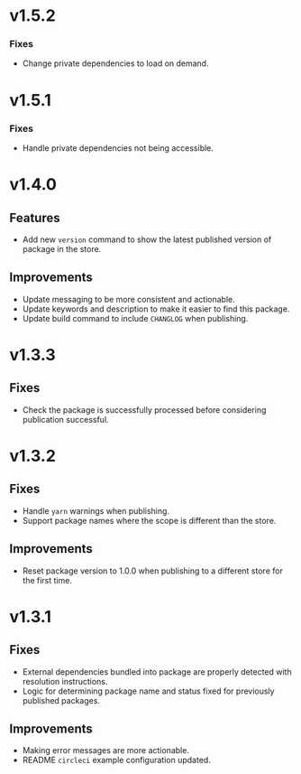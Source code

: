 # v1.5.2

### Fixes

-   Change private dependencies to load on demand.

# v1.5.1

### Fixes

-   Handle private dependencies not being accessible.

# v1.4.0

## Features

-   Add new `version` command to show the latest published version of package in the store.

## Improvements

-   Update messaging to be more consistent and actionable.
-   Update keywords and description to make it easier to find this package.
-   Update build command to include `CHANGLOG` when publishing.

# v1.3.3

## Fixes

-   Check the package is successfully processed before considering publication successful.

# v1.3.2

## Fixes

-   Handle `yarn` warnings when publishing.
-   Support package names where the scope is different than the store.

## Improvements

-   Reset package version to 1.0.0 when publishing to a different store for the first time.

# v1.3.1

## Fixes

-   External dependencies bundled into package are properly detected with resolution instructions.
-   Logic for determining package name and status fixed for previously published packages.

## Improvements

-   Making error messages are more actionable.
-   README `circleci` example configuration updated.
